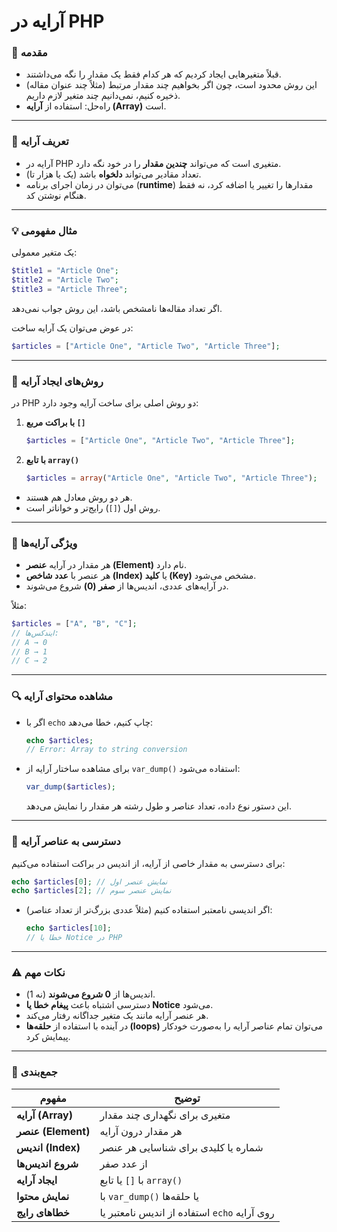 # آرایه در PHP

### 🧩 مقدمه

* قبلاً متغیرهایی ایجاد کردیم که هر کدام فقط یک مقدار را نگه می‌داشتند.
* این روش محدود است، چون اگر بخواهیم چند مقدار مرتبط (مثلاً چند عنوان مقاله) ذخیره کنیم، نمی‌دانیم چند متغیر لازم داریم.
* راه‌حل: استفاده از **آرایه (Array)** است.

---

### 🔹 تعریف آرایه

* آرایه در PHP متغیری است که می‌تواند **چندین مقدار** را در خود نگه دارد.
* تعداد مقادیر می‌تواند **دلخواه** باشد (یک یا هزار تا).
* می‌توان در زمان اجرای برنامه (**runtime**) مقدارها را تغییر یا اضافه کرد، نه فقط هنگام نوشتن کد.

---

### 💡 مثال مفهومی

یک متغیر معمولی:

```php
$title1 = "Article One";
$title2 = "Article Two";
$title3 = "Article Three";
```

اگر تعداد مقاله‌ها نامشخص باشد، این روش جواب نمی‌دهد.

در عوض می‌توان یک آرایه ساخت:

```php
$articles = ["Article One", "Article Two", "Article Three"];
```

---

### 🧱 روش‌های ایجاد آرایه

در PHP دو روش اصلی برای ساخت آرایه وجود دارد:

1. **با براکت مربع `[]`**

   ```php
   $articles = ["Article One", "Article Two", "Article Three"];
   ```
2. **با تابع `array()`**

   ```php
   $articles = array("Article One", "Article Two", "Article Three");
   ```

* هر دو روش معادل هم هستند.
* روش اول (`[]`) رایج‌تر و خواناتر است.

---

### 🧠 ویژگی آرایه‌ها

* هر مقدار در آرایه **عنصر (Element)** نام دارد.
* هر عنصر با **عدد شاخص (Index)** یا **کلید (Key)** مشخص می‌شود.
* در آرایه‌های عددی، اندیس‌ها از **صفر (0)** شروع می‌شوند.

مثلاً:

```php
$articles = ["A", "B", "C"];
// ایندکس‌ها:
// A → 0
// B → 1
// C → 2
```

---

### 🔍 مشاهده محتوای آرایه

* اگر با `echo` چاپ کنیم، خطا می‌دهد:

  ```php
  echo $articles;
  // Error: Array to string conversion
  ```

* برای مشاهده ساختار آرایه از `var_dump()` استفاده می‌شود:

  ```php
  var_dump($articles);
  ```

  این دستور نوع داده، تعداد عناصر و طول رشته هر مقدار را نمایش می‌دهد.

---

### 🎯 دسترسی به عناصر آرایه

برای دسترسی به مقدار خاصی از آرایه، از اندیس در براکت استفاده می‌کنیم:

```php
echo $articles[0]; // نمایش عنصر اول
echo $articles[2]; // نمایش عنصر سوم
```

* اگر اندیسی نامعتبر استفاده کنیم (مثلاً عددی بزرگ‌تر از تعداد عناصر):

  ```php
  echo $articles[10];
  // خطا یا Notice در PHP
  ```

---

### ⚠️ نکات مهم

* اندیس‌ها از **0 شروع می‌شوند** (نه 1).
* دسترسی اشتباه باعث **پیغام خطا یا Notice** می‌شود.
* هر عنصر آرایه مانند یک متغیر جداگانه رفتار می‌کند.
* در آینده با استفاده از **حلقه‌ها (loops)** می‌توان تمام عناصر آرایه را به‌صورت خودکار پیمایش کرد.

---

### 🧾 جمع‌بندی

| مفهوم              | توضیح                                        |
| ------------------ | -------------------------------------------- |
| **آرایه (Array)**  | متغیری برای نگهداری چند مقدار                |
| **عنصر (Element)** | هر مقدار درون آرایه                          |
| **اندیس (Index)**  | شماره یا کلیدی برای شناسایی هر عنصر          |
| **شروع اندیس‌ها**  | از عدد صفر                                   |
| **ایجاد آرایه**    | با `[]` یا تابع `array()`                    |
| **نمایش محتوا**    | با `var_dump()` یا حلقه‌ها                   |
| **خطاهای رایج**    | استفاده از اندیس نامعتبر یا `echo` روی آرایه |
